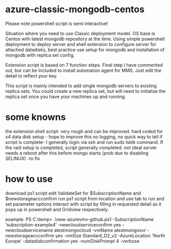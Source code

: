 # azure-classic-mongodb-centos
Please note powershell script is semi interactive!

Situation where you need to use Classic deployment model. 
OS base is Centos with latest mongodb repository at the time.
Using simple powershell deployment to deploy server and shell extension to configure server for attached datadisks,
best practice use setup for mongodb and installation of mongodb with replica set config.

Extension script is based on 7 function steps. Final step I have commented out, but can be included to install automation agent for MMS.
Just edit the detail to reflect your key.

This script is mainly intended to add single mongodb servers to existing replica sets. You could create a new replica set, but will need to initialize the replica set once you have your machines up and running.


# some knowns

the extension shell script:
very rough and can be improved.
hard coded for  x4 data disk setup - hope to improve this
no logging, no quick way to tell if script is complete- I generally login via ssh and run sudo lsblk command. If the raid setup is completed, script generally completed. not ideal
server needs a reboot after this before mongo starts (prob due to disabling SELINUX) -to fix

# how to use

download ps1 script
edit ValidateSet for $SubscriptionName and $newstorageaccconfirm
run ps1 script from location and use tab to run and set parameter options
interact with script by filling in requested detail as it pops up in powershell and Gridview respectively.

example:
PS C:\temp> .\new-azurevmv-github.ps1 -SubscriptionName 'subscription-example4' -newcloudserviceconfirm yes -newcloudservicename atestmongocloud -vmName atestmongosvr -newstorageaccconfirm yes -vmSize Standard_D2_v2 -AzureLocation 'North Europe' -datadiskconfirmation yes -numDiskPrompt 4 -verbose
